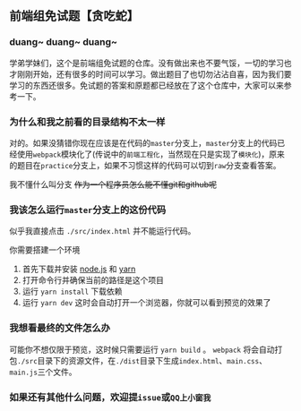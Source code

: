 ## 前端组免试题【贪吃蛇】
### duang~ duang~ duang~
学弟学妹们，这个是前端组免试题的仓库。没有做出来也不要气馁，一切的学习也才刚刚开始，还有很多的时间可以学习。做出题目了也切勿沾沾自喜，因为我们要学习的东西还很多。免试题的答案和原题都已经放在了这个仓库中，大家可以来参考一下。

### 为什么和我之前看的目录结构不太一样

对的。如果没猜错你现在应该是在代码的`master`分支上，`master`分支上的代码已经使用`webpack`模块化了(传说中的`前端工程化`，当然现在只是实现了`模块化`)，原来的题目在`practice`分支上，如果不习惯这样的代码可以切到`raw`分支查看答案。

我不懂什么叫分支 ~~作为一个程序员怎么能不懂git和github呢~~ 

### 我该怎么运行`master`分支上的这份代码

似乎我直接点击 `./src/index.html` 并不能运行代码。

你需要搭建一个环境

1. 首先下载并安装 [node.js](https://nodejs.org/zh-cn/) 和 [yarn](https://yarn.bootcss.com/) 
2. 打开命令行并确保当前的路径是这个项目
3. 运行 `yarn install` 下载依赖
4. 运行 `yarn dev` 这时会自动打开一个浏览器，你就可以看到预览的效果了

### 我想看最终的文件怎么办

可能你不想仅限于预览，这时候只需要运行 `yarn build` 。
`webpack` 将会自动打包`./src`目录下的资源文件，在`./dist`目录下生成`index.html`、`main.css`、`main.js`三个文件。

### 如果还有其他什么问题，欢迎提`issue`或`QQ上小窗我`
